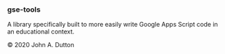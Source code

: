 
<h3>gse-tools</h3>
<p>A library specifically built to more easily write Google Apps Script
    code in an educational context.
</p>
<footer>&copy; 2020 John A. Dutton</footer>